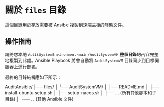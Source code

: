 # 關於 `files` 目錄

這個目錄用於存放需要被 Ansible 複製到遠端主機的靜態文件。

## 操作指南

請將您本地 `AuditSystemEnvironment-main/AuditSystemVM` **整個目錄**的內容完整地複製到此處。Ansible Playbook 將會自動將 `AuditSystemVM` 目錄同步到目標伺服器上進行部署。

最終的目錄結構應如下所示：

AuditAnsible/
├── files/
│   └── AuditSystemVM/
│       ├── README.md
│       ├── install-ubuntu-setup.sh
│       ├── setup-nacos.sh
│       ├── ... (所有其他腳本和子目錄)
│
└── ... (其他 Ansible 文件)